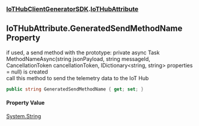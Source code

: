 ### [IoTHubClientGeneratorSDK](IoTHubClientGeneratorSDK.md 'IoTHubClientGeneratorSDK').[IoTHubAttribute](IoTHubClientGeneratorSDK.IoTHubAttribute.md 'IoTHubClientGeneratorSDK.IoTHubAttribute')

## IoTHubAttribute.GeneratedSendMethodName Property

if used, a send method with the prototype:  private async Task MethodNameAsync(string jsonPayload, string messageId, CancellationToken cancellationToken, IDictionary<string, string> properties = null) is created  
call this method to send the telemetry data to the IoT Hub

```csharp
public string GeneratedSendMethodName { get; set; }
```

#### Property Value
[System.String](https://docs.microsoft.com/en-us/dotnet/api/System.String 'System.String')